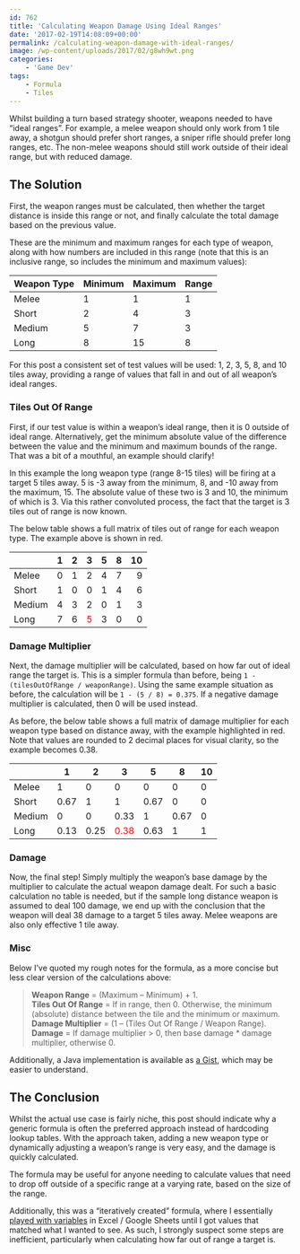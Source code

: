 ```yaml
---
id: 762
title: 'Calculating Weapon Damage Using Ideal Ranges'
date: '2017-02-19T14:08:09+00:00'
permalink: /calculating-weapon-damage-with-ideal-ranges/
image: /wp-content/uploads/2017/02/g8wh9wt.png
categories:
    - 'Game Dev'
tags:
    - Formula
    - Tiles
---
```


Whilst building a turn based strategy shooter, weapons needed to have “ideal ranges”. For example, a melee weapon should only work from 1 tile away, a shotgun should prefer short ranges, a sniper rifle should prefer long ranges, etc. The non-melee weapons should still work outside of their ideal range, but with reduced damage.

## The Solution

First, the weapon ranges must be calculated, then whether the target distance is inside this range or not, and finally calculate the total damage based on the previous value.

These are the minimum and maximum ranges for each type of weapon, along with how numbers are included in this range (note that this is an inclusive range, so includes the minimum and maximum values):

| **Weapon Type** | **Minimum** | **Maximum** | **Range** |
|---|---|---|---|
| Melee | 1 | 1 | 1 |
| Short | 2 | 4 | 3 |
| Medium | 5 | 7 | 3 |
| Long | 8 | 15 | 8 |

For this post a consistent set of test values will be used: 1, 2, 3, 5, 8, and 10 tiles away, providing a range of values that fall in and out of all weapon’s ideal ranges.

### Tiles Out Of Range

First, if our test value is within a weapon’s ideal range, then it is 0 outside of ideal range. Alternatively, get the minimum absolute value of the difference between the value and the minimum and maximum bounds of the range. That was a bit of a mouthful, an example should clarify!

In this example the long weapon type (range 8-15 tiles) will be firing at a target 5 tiles away. 5 is -3 away from the minimum, 8, and -10 away from the maximum, 15. The absolute value of these two is 3 and 10, the minimum of which is 3. Via this rather convoluted process, the fact that the target is 3 tiles out of range is now known.

The below table shows a full matrix of tiles out of range for each weapon type. The example above is shown in red.

|  | 1 | 2 | 3 | 5 | 8 | 10 |
|---|--:|--:|--:|--:|--:|--:|
| Melee | 0 | 1 | 2 | 4 | 7 | 9 |
| Short | 1 | 0 | 0 | 1 | 4 | 6 |
| Medium | 4 | 3 | 2 | 0 | 1 | 3 |
| Long | 7 | 6 | <span style="color: #ff0000;">5</span> | 3 | 0 | 0 |

### Damage Multiplier

Next, the damage multiplier will be calculated, based on how far out of ideal range the target is. This is a simpler formula than before, being `1 - (tilesOutOfRange / weaponRange)`. Using the same example situation as before, the calculation will be `1 - (5 / 8) = 0.375`. If a negative damage multiplier is calculated, then 0 will be used instead.

As before, the below table shows a full matrix of damage multiplier for each weapon type based on distance away, with the example highlighted in red. Note that values are rounded to 2 decimal places for visual clarity, so the example becomes 0.38.

|  | **1** | **2** | **3** | **5** | **8** | **10** |
|---|---|---|---|---|---|---|
| Melee | 1 | 0 | 0 | 0 | 0 | 0 |
| Short | 0.67 | 1 | 1 | 0.67 | 0 | 0 |
| Medium | 0 | 0 | 0.33 | 1 | 0.67 | 0 |
| Long | 0.13 | 0.25 | <span style="color: #ff0000;">0.38</span> | 0.63 | 1 | 1 |

### Damage

Now, the final step! Simply multiply the weapon’s base damage by the multiplier to calculate the actual weapon damage dealt. For such a basic calculation no table is needed, but if the sample long distance weapon is assumed to deal 100 damage, we end up with the conclusion that the weapon will deal 38 damage to a target 5 tiles away. Melee weapons are also only effective 1 tile away.

### Misc

Below I’ve quoted my rough notes for the formula, as a more concise but less clear version of the calculations above:

> **Weapon Range** = (Maximum – Minimum) + 1.  
> **Tiles Out Of Range** = If in range, then 0. Otherwise, the minimum (absolute) distance between the tile and the minimum or maximum.  
> **Damage Multiplier** = (1 – (Tiles Out Of Range / Weapon Range).  
> **Damage** = If damage multiplier &gt; 0, then base damage \* damage multiplier, otherwise 0.

Additionally, a Java implementation is available as [a Gist](https://gist.github.com/JakeSteam/ffc0bef0977e3c9709d3202fbeb803bf), which may be easier to understand.

## The Conclusion

Whilst the actual use case is fairly niche, this post should indicate why a generic formula is often the preferred approach instead of hardcoding lookup tables. With the approach taken, adding a new weapon type or dynamically adjusting a weapon’s range is very easy, and the damage is quickly calculated.

The formula may be useful for anyone needing to calculate values that need to drop off outside of a specific range at a varying rate, based on the size of the range.

Additionally, this was a “iteratively created” formula, where I essentially [played with variables](https://i.imgur.com/QO62X0P.png) in Excel / Google Sheets until I got values that matched what I wanted to see. As such, I strongly suspect some steps are inefficient, particularly when calculating how far out of range a target is.